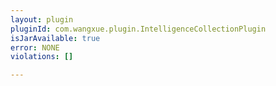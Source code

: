 ```yaml
---
layout: plugin
pluginId: com.wangxue.plugin.IntelligenceCollectionPlugin
isJarAvailable: true
error: NONE
violations: []

---
```

